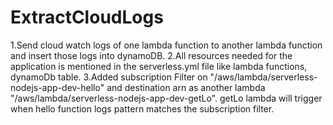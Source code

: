 # ExtractCloudLogs
1.Send cloud watch logs of one lambda function to another lambda function and insert those logs into dynamoDB.
2.All resources needed for the application is mentioned in the serverless.yml file like lambda functions, dynamoDb table.
3.Added subscription Filter on "/aws/lambda/serverless-nodejs-app-dev-hello" and destination arn as another lambda "/aws/lambda/serverless-nodejs-app-dev-getLo".
getLo lambda will trigger when hello function logs pattern matches the subscription filter.
